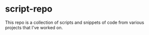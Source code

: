 # script-repo
This repo is a collection of scripts and snippets of code from various projects that I've worked on.
